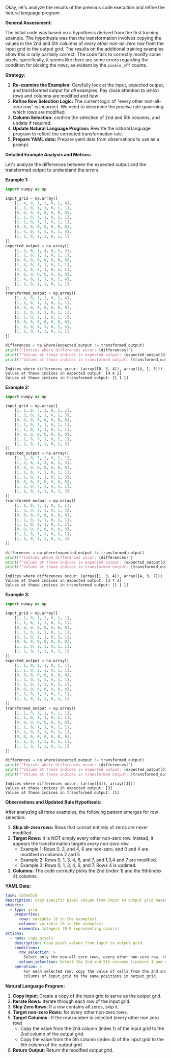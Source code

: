 Okay, let's analyze the results of the previous code execution and refine the natural language program.

**General Assessment:**

The initial code was based on a hypothesis derived from the first training example.  The hypothesis was that the transformation involves copying the values in the 2nd and 5th columns of *every other non-all-zero row* from the input grid to the output grid.  The results on the additional training examples show this is only partially correct. The code fails to correctly modify some pixels, specifically, it seems like there are some errors regarding the condition for picking the rows, as evident by the `pixels_off` counts.

**Strategy:**

1. **Re-examine the Examples:** Carefully look at the input, expected output, and transformed output for *all* examples. Pay close attention to *which* rows and columns are modified and *how*.
2. **Refine Row Selection Logic:** The current logic of "every other non-all-zero row" is incorrect. We need to determine the *precise* rule governing which rows are modified.
3. **Column Selection:** confirm the selection of 2nd and 5th columns, and update if required.
4. **Update Natural Language Program:**  Rewrite the natural language program to reflect the corrected transformation rule.
5. **Prepare YAML data:** Prepare yaml data from observations to use as a prompt.

**Detailed Example Analysis and Metrics:**

Let's analyze the differences between the expected output and the transformed output to understand the errors.

**Example 1:**


``` python
import numpy as np

input_grid = np.array([
    [1, 4, 0, 1, 1, 0, 1, 4],
    [1, 1, 0, 1, 1, 0, 1, 1],
    [0, 0, 0, 0, 0, 0, 0, 0],
    [1, 1, 0, 1, 1, 0, 1, 1],
    [2, 1, 0, 1, 1, 0, 2, 1],
    [0, 0, 0, 0, 0, 0, 0, 0],
    [1, 4, 0, 1, 1, 0, 1, 4],
    [1, 1, 0, 1, 1, 0, 1, 1]
])
expected_output = np.array([
    [1, 4, 0, 1, 4, 0, 1, 4],
    [1, 1, 0, 1, 1, 0, 1, 1],
    [0, 0, 0, 0, 0, 0, 0, 0],
    [1, 4, 0, 1, 1, 0, 1, 1],
    [2, 1, 0, 2, 1, 0, 2, 1],
    [0, 0, 0, 0, 0, 0, 0, 0],
    [1, 4, 0, 1, 1, 0, 1, 4],
    [1, 1, 0, 1, 1, 0, 1, 1]
])
transformed_output = np.array([
    [1, 4, 0, 1, 1, 0, 1, 4],
    [1, 1, 0, 1, 1, 0, 1, 1],
    [0, 0, 0, 0, 0, 0, 0, 0],
    [1, 1, 0, 1, 1, 0, 1, 1],
    [2, 1, 0, 1, 1, 0, 2, 1],
    [0, 0, 0, 0, 0, 0, 0, 0],
    [1, 4, 0, 1, 1, 0, 1, 4],
    [1, 1, 0, 1, 1, 0, 1, 1]
])

differences = np.where(expected_output != transformed_output)
print(f"Indices where differences occur: {differences}")
print(f"Values at those indices in expected output: {expected_output[differences]}")
print(f"Values at those indices in transformed output: {transformed_output[differences]}")


```
```
Indices where differences occur: (array([0, 3, 4]), array([4, 1, 3]))
Values at those indices in expected output: [4 4 2]
Values at those indices in transformed output: [1 1 1]

```
**Example 2:**


``` python
import numpy as np

input_grid = np.array([
    [1, 1, 0, 7, 1, 0, 1, 1],
    [1, 3, 0, 1, 1, 0, 1, 3],
    [0, 0, 0, 0, 0, 0, 0, 0],
    [1, 1, 0, 1, 1, 0, 1, 1],
    [1, 1, 0, 1, 1, 0, 1, 1],
    [0, 0, 0, 0, 0, 0, 0, 0],
    [1, 1, 0, 7, 1, 0, 1, 1],
    [1, 1, 0, 1, 1, 0, 1, 3]
])
expected_output = np.array([
    [1, 1, 0, 7, 1, 0, 1, 1],
    [1, 3, 0, 1, 3, 0, 1, 3],
    [0, 0, 0, 0, 0, 0, 0, 0],
    [1, 1, 0, 7, 1, 0, 1, 1],
    [1, 1, 0, 1, 1, 0, 1, 3],
    [0, 0, 0, 0, 0, 0, 0, 0],
    [1, 1, 0, 7, 1, 0, 1, 1],
    [1, 1, 0, 1, 1, 0, 1, 3]
])
transformed_output = np.array([
    [1, 1, 0, 7, 1, 0, 1, 1],
    [1, 3, 0, 1, 1, 0, 1, 3],
    [0, 0, 0, 0, 0, 0, 0, 0],
    [1, 1, 0, 1, 1, 0, 1, 1],
    [1, 1, 0, 1, 1, 0, 1, 1],
    [0, 0, 0, 0, 0, 0, 0, 0],
    [1, 1, 0, 7, 1, 0, 1, 1],
    [1, 1, 0, 1, 1, 0, 1, 3]
])

differences = np.where(expected_output != transformed_output)
print(f"Indices where differences occur: {differences}")
print(f"Values at those indices in expected output: {expected_output[differences]}")
print(f"Values at those indices in transformed output: {transformed_output[differences]}")


```
```
Indices where differences occur: (array([1, 3, 4]), array([4, 3, 7]))
Values at those indices in expected output: [3 7 3]
Values at those indices in transformed output: [1 1 1]

```
**Example 3:**


``` python
import numpy as np

input_grid = np.array([
    [1, 1, 0, 1, 1, 0, 1, 1],
    [1, 1, 0, 1, 1, 0, 1, 1],
    [0, 0, 0, 0, 0, 0, 0, 0],
    [1, 1, 0, 1, 1, 0, 1, 1],
    [3, 1, 0, 1, 1, 0, 3, 1],
    [0, 0, 0, 0, 0, 0, 0, 0],
    [1, 1, 0, 1, 1, 0, 1, 1],
    [1, 1, 0, 1, 1, 0, 1, 1]
])
expected_output = np.array([
    [1, 1, 0, 1, 1, 0, 1, 1],
    [1, 1, 0, 1, 1, 0, 1, 1],
    [0, 0, 0, 0, 0, 0, 0, 0],
    [1, 1, 0, 1, 1, 0, 1, 1],
    [3, 1, 0, 3, 1, 0, 3, 1],
    [0, 0, 0, 0, 0, 0, 0, 0],
    [1, 1, 0, 1, 1, 0, 1, 1],
    [1, 1, 0, 1, 1, 0, 1, 1]
])
transformed_output = np.array([
    [1, 1, 0, 1, 1, 0, 1, 1],
    [1, 1, 0, 1, 1, 0, 1, 1],
    [0, 0, 0, 0, 0, 0, 0, 0],
    [1, 1, 0, 1, 1, 0, 1, 1],
    [3, 1, 0, 1, 1, 0, 3, 1],
    [0, 0, 0, 0, 0, 0, 0, 0],
    [1, 1, 0, 1, 1, 0, 1, 1],
    [1, 1, 0, 1, 1, 0, 1, 1]
])

differences = np.where(expected_output != transformed_output)
print(f"Indices where differences occur: {differences}")
print(f"Values at those indices in expected output: {expected_output[differences]}")
print(f"Values at those indices in transformed output: {transformed_output[differences]}")


```
```
Indices where differences occur: (array([4]), array([3]))
Values at those indices in expected output: [3]
Values at those indices in transformed output: [1]

```
**Observations and Updated Rule Hypothesis:**

After analyzing all three examples, the following pattern emerges for row selection:

1.  **Skip all-zero rows:** Rows that consist entirely of zeros are never modified.
2.  **Target Rows:** It is NOT simply every other non-zero row. Instead, it appears the transformation targets *every non-zero row*.
    *   Example 1: Rows 0, 3, and 4, 6 are non-zero, and 0 and 4 are modified in columns 2 and 5
    *   Example 2: Rows 0, 1, 3, 4, 6, and 7, and 1,3,4 and 7 are modified.
    *  Example 3: Rows 0, 1, 3, 4, 6, and 7. Rows 4 is updated.
3. **Columns:** The code correctly picks the 2nd (index 1) and the 5th(index 4) columns.

**YAML Data:**


```yaml
task: cbded52d
description: Copy specific pixel values from input to output grid based on row and column indices.
objects:
  - type: grid
    properties:
      rows: variable (8 in the examples)
      columns: variable (8 in the examples)
      elements: integers (0-9 representing colors)
actions:
  - name: copy_pixels
    description: Copy pixel values from input to output grid.
    conditions:
      row_selection: >
        Select only the non-all-zero rows, every other non-zero row, starting with the first.
      column_selection: Select the 2nd and 5th columns (indices 1 and 4).
    operation: >
        For each selected row, copy the value of cells from the 2nd and 5th
        columns of input_grid to the same positions in output_grid.
```


**Natural Language Program:**

1.  **Copy Input:** Create a copy of the input grid to serve as the output grid.
2.  **Iterate Rows:** Iterate through each row of the input grid.
3.  **Skip Zero Rows:** If a row contains all zeros, skip it.
4.  **Target non-zero Rows:** for every other non-zero rows.
5. **Target Columns :** If the row number is selected (every other non zero row)
    *   Copy the value from the 2nd column (index 1) of the input grid to the 2nd column of the output grid.
    *   Copy the value from the 5th column (index 4) of the input grid to the 5th column of the output grid.
6.  **Return Output:** Return the modified output grid.
